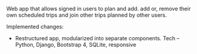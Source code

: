Web app that allows signed in users to plan and add. add or, remove their own scheduled trips and join other trips planned by other users.


Implemented changes:
  - Restructured app, modularized into separate components.
Tech – Python, Django, Bootstrap 4, SQLite, responsive

